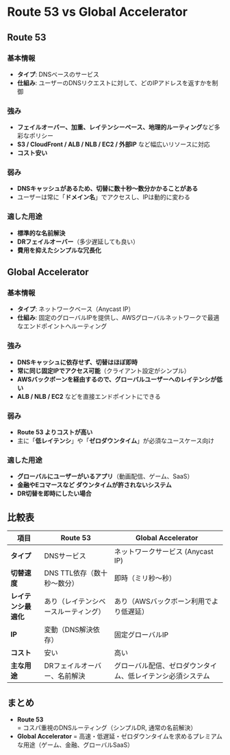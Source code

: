 # Route 53 vs Global Accelerator

## Route 53

### 基本情報

- **タイプ**: DNSベースのサービス
- **仕組み**: ユーザーのDNSリクエストに対して、どのIPアドレスを返すかを制御

### 強み

- **フェイルオーバー、加重、レイテンシーベース、地理的ルーティング**など多彩なポリシー
- **S3 / CloudFront / ALB / NLB / EC2 / 外部IP** など幅広いリソースに対応
- **コスト安い**

### 弱み

- **DNSキャッシュがあるため、切替に数十秒〜数分かかることがある**
- ユーザーは常に「**ドメイン名**」でアクセスし、IPは動的に変わる

### 適した用途

- **標準的な名前解決**
- **DRフェイルオーバー**（多少遅延しても良い）
- **費用を抑えたシンプルな冗長化**

## Global Accelerator

### 基本情報

- **タイプ**: ネットワークベース（Anycast IP）
- **仕組み**: 固定のグローバルIPを提供し、AWSグローバルネットワークで最適なエンドポイントへルーティング

### 強み

- **DNSキャッシュに依存せず、切替はほぼ即時**
- **常に同じ固定IPでアクセス可能**（クライアント設定がシンプル）
- **AWSバックボーンを経由するので、グローバルユーザーへのレイテンシが低い**
- **ALB / NLB / EC2** などを直接エンドポイントにできる

### 弱み

- **Route 53 よりコストが高い**
- 主に「**低レイテンシ**」や「**ゼロダウンタイム**」が必須なユースケース向け

### 適した用途

- **グローバルにユーザーがいるアプリ**（動画配信、ゲーム、SaaS）
- **金融やEコマースなど ダウンタイムが許されないシステム**
- **DR切替を即時にしたい場合**

## 比較表

| 項目 | Route 53 | Global Accelerator |
|------|----------|-------------------|
| **タイプ** | DNSサービス | ネットワークサービス (Anycast IP) |
| **切替速度** | DNS TTL依存（数十秒〜数分） | 即時（ミリ秒〜秒） |
| **レイテンシ最適化** | あり（レイテンシベースルーティング） | あり（AWSバックボーン利用でより低遅延） |
| **IP** | 変動（DNS解決依存） | 固定グローバルIP |
| **コスト** | 安い | 高い |
| **主な用途** | DRフェイルオーバー、名前解決 | グローバル配信、ゼロダウンタイム、低レイテンシ必須システム |

## まとめ

- **Route 53** = コスパ重視のDNSルーティング（シンプルDR, 通常の名前解決）
- **Global Accelerator** = 高速・低遅延・ゼロダウンタイムを求めるプレミアムな用途（ゲーム、金融、グローバルSaaS）